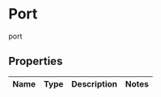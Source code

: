 

# Port

port

## Properties

| Name | Type | Description | Notes |
|------------ | ------------- | ------------- | -------------|



